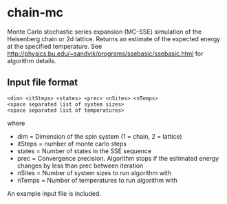 # chain-mc
Monte Carlo stochastic series expansion (MC-SSE) simulation of the Heisenberg chain or 2d lattice. Returns an estimate of the expected energy at the specified temperature. See http://physics.bu.edu/~sandvik/programs/ssebasic/ssebasic.html for algorithm details.

## Input file format

```
<dim> <itSteps> <states> <prec> <nSites> <nTemps>
<space separated list of system sizes>
<space separated list of temperatures>
```

where

- dim = Dimension of the spin system (1 = chain, 2 = lattice)
- itSteps = number of monte carlo steps
- states = Number of states in the SSE sequence
- prec = Convergence precision. Algorithm stops if the estimated energy changes by less than prec between iteration
- nSites = Number of system sizes to run algorithm with
- nTemps = Number of temperatures to run algorithm with

An example input file is included.